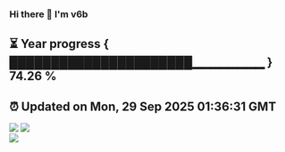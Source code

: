 ### Hi there 👋  I'm v6b  
⏳ Year progress { ██████████████████████▁▁▁▁▁▁▁▁ } 74.26 %
---
⏰ Updated on Mon, 29 Sep 2025 01:36:31 GMT
---
![](https://github-readme-stats.vercel.app/api?username=v6b&bg_color=30,e96443,904e95&title_color=fff&text_color=fff&layout=compact)
![](https://github-readme-stats.vercel.app/api/top-langs/?username=v6b&layout=compact&bg_color=30,e96443,904e95&title_color=fff&text_color=fff)  
![](https://gcore.jsdelivr.net/gh/v6b/v6b@main/assets/github-contribution-grid-snake.svg)

